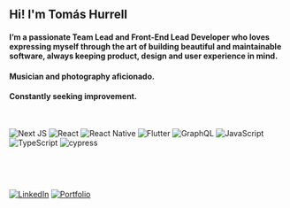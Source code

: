 ## Hi! I'm Tomás Hurrell

#### I’m a passionate **Team Lead and Front-End Lead Developer** who loves expressing myself through the art of building beautiful and maintainable software, always keeping product, design and user experience in mind.

#### Musician and photography aficionado.

#### Constantly seeking improvement.

<p>&nbsp;</p>

![Next JS](https://img.shields.io/badge/Next-black?style=for-the-badge&logo=next.js&logoColor=white)
![React](https://img.shields.io/badge/react-%2320232a.svg?style=for-the-badge&logo=react&logoColor=%2361DAFB)
![React Native](https://img.shields.io/badge/react_native-%2320232a.svg?style=for-the-badge&logo=react&logoColor=%2361DAFB)
![Flutter](https://img.shields.io/badge/Flutter-%2302569B.svg?style=for-the-badge&logo=Flutter&logoColor=white)
![GraphQL](https://img.shields.io/badge/-GraphQL-E10098?style=for-the-badge&logo=graphql&logoColor=white)
![JavaScript](https://img.shields.io/badge/javascript-%23323330.svg?style=for-the-badge&logo=javascript&logoColor=%23F7DF1E)
![TypeScript](https://img.shields.io/badge/typescript-%23007ACC.svg?style=for-the-badge&logo=typescript&logoColor=white)
![cypress](https://img.shields.io/badge/-cypress-%23E5E5E5?style=for-the-badge&logo=cypress&logoColor=058a5e)

<p>&nbsp;</p>

<p>&nbsp;</p>

[![LinkedIn](https://img.shields.io/badge/linkedin-%230077B5.svg?style=for-the-badge&logo=linkedin&logoColor=white&link=https://www.linkedin.com/in/tomas-hurrell/)](https://www.linkedin.com/in/tomas-hurrell/)
[![Portfolio](https://img.shields.io/badge/Portfolio-%23000000.svg?style=for-the-badge&logo=firefox&logoColor=#FF7139&link=https://hurrellt.vercel.app/)
](https://hurrellt.vercel.app/)
